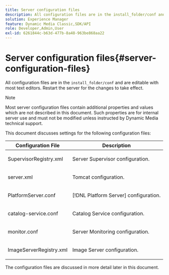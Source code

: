 ```yaml
---
title: Server configuration files
description: All configuration files are in the install_folder/conf and are editable with most text editors. Restart the server for the changes to take effect.
solution: Experience Manager
feature: Dynamic Media Classic,SDK/API
role: Developer,Admin,User
exl-id: 6261844c-b63d-477b-8a48-963be868aa22
---
```

# Server configuration files{#server-configuration-files}

All configuration files are in the `install_folder/conf` and are editable with most text editors. Restart the server for the changes to take effect.

>[!NOTE]
>
>Most server configuration files contain additional properties and values which are not described in this document. Such properties are for internal server use and must not be modified unless instructed by Dynamic Media technical support.

This document discusses settings for the following configuration files: 

<table id="table_D307B20E65B742A7AC3DEBF1E650719E"> 
 <thead> 
  <tr> 
   <th class="entry"> <b>Configuration File</b> </th> 
   <th class="entry"> <b>Description</b> </th> 
  </tr> 
 </thead>
 <tbody> 
  <tr> 
   <td> <p> <span class="filepath"> SupervisorRegistry.xml</span> </p> </td> 
   <td> <p>Server Supervisor configuration. </p> </td> 
  </tr> 
  <tr> 
   <td> <p> <span class="filepath"> server.xml</span> </p> </td> 
   <td> <p>Tomcat configuration. </p> </td> 
  </tr> 
  <tr> 
   <td> <p> <span class="filepath"> PlatformServer.conf</span> </p> </td> 
   <td> <p>[!DNL Platform Server] configuration. </p> </td> 
  </tr> 
  <tr> 
   <td> <p> <span class="filepath"> catalog-service.conf</span> </p> </td> 
   <td> <p>Catalog Service configuration. </p> </td> 
  </tr> 
  <tr> 
   <td> <p> <span class="filepath"> monitor.conf</span> </p> </td> 
   <td> <p>Server Monitoring configuration. </p> </td> 
  </tr> 
  <tr> 
   <td> <p> <span class="filepath"> ImageServerRegistry.xml</span> </p> </td> 
   <td> <p>Image Server configuration. </p> </td> 
  </tr> 
 </tbody> 
</table>

The configuration files are discussed in more detail later in this document.
